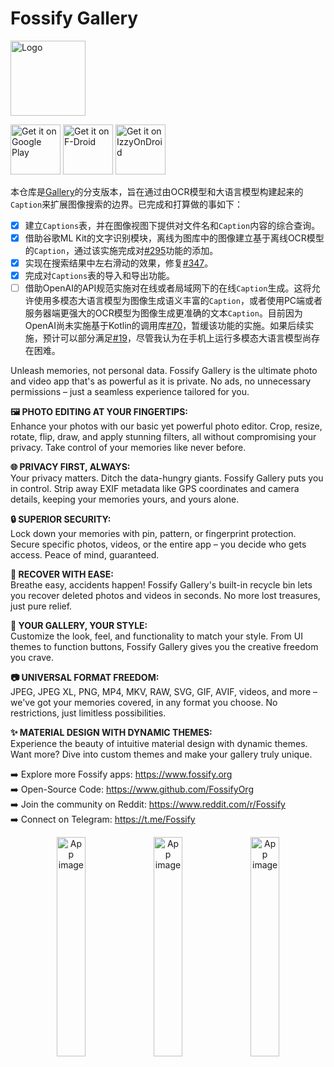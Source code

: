 # Fossify Gallery

<img alt="Logo" src="graphics/icon.webp" width="120" />

<a href='https://play.google.com/store/apps/details?id=org.fossify.gallery'><img alt='Get it on Google Play' src='https://play.google.com/intl/en_us/badges/static/images/badges/en_badge_web_generic.png' height=80/></a> <a href="https://f-droid.org/en/packages/org.fossify.gallery/"><img src="https://fdroid.gitlab.io/artwork/badge/get-it-on-en.svg" alt="Get it on F-Droid" height=80/></a> <a href="https://apt.izzysoft.de/fdroid/index/apk/org.fossify.gallery"><img src="https://gitlab.com/IzzyOnDroid/repo/-/raw/master/assets/IzzyOnDroid.png" alt="Get it on IzzyOnDroid" height=80/></a>

本仓库是[Gallery](https://github.com/FossifyOrg/Gallery)的分支版本，旨在通过由OCR模型和大语言模型构建起来的`Caption`来扩展图像搜索的边界。已完成和打算做的事如下：

- [x] 建立`Captions`表，并在图像视图下提供对文件名和`Caption`内容的综合查询。
- [x] 借助谷歌ML Kit的文字识别模块，离线为图库中的图像建立基于离线OCR模型的`Caption`，通过该实施完成对[#295](https://github.com/FossifyOrg/Gallery/issues/294)功能的添加。
- [x] 实现在搜索结果中左右滑动的效果，修复[#347](https://github.com/FossifyOrg/Gallery/issues/347)。
- [x] 完成对`Captions`表的导入和导出功能。
- [ ] 借助OpenAI的API规范实施对在线或者局域网下的在线`Caption`生成。这将允许使用多模态大语言模型为图像生成语义丰富的`Caption`，或者使用PC端或者服务器端更强大的OCR模型为图像生成更准确的文本`Caption`。目前因为OpenAI尚未实施基于Kotlin的调用库[#70](https://github.com/openai/openai-java/issues/70)，暂缓该功能的实施。如果后续实施，预计可以部分满足[#19](https://github.com/FossifyOrg/Gallery/issues/19)，尽管我认为在手机上运行多模态大语言模型尚存在困难。

Unleash memories, not personal data. Fossify Gallery is the ultimate photo and video app that's as powerful as it is private. No ads, no unnecessary permissions – just a seamless experience tailored for you.

**🖼️ PHOTO EDITING AT YOUR FINGERTIPS:**  
Enhance your photos with our basic yet powerful photo editor. Crop, resize, rotate, flip, draw, and apply stunning filters, all without compromising your privacy. Take control of your memories like never before.

**🌐 PRIVACY FIRST, ALWAYS:**  
Your privacy matters. Ditch the data-hungry giants. Fossify Gallery puts you in control. Strip away EXIF metadata like GPS coordinates and camera details, keeping your memories yours, and yours alone.

**🔒 SUPERIOR SECURITY:**  
Lock down your memories with pin, pattern, or fingerprint protection. Secure specific photos, videos, or the entire app – you decide who gets access. Peace of mind, guaranteed.

**🔄 RECOVER WITH EASE:**  
Breathe easy, accidents happen! Fossify Gallery's built-in recycle bin lets you recover deleted photos and videos in seconds. No more lost treasures, just pure relief.

**🎨 YOUR GALLERY, YOUR STYLE:**  
Customize the look, feel, and functionality to match your style. From UI themes to function buttons, Fossify Gallery gives you the creative freedom you crave.

**📷 UNIVERSAL FORMAT FREEDOM:**  
JPEG, JPEG XL, PNG, MP4, MKV, RAW, SVG, GIF, AVIF, videos, and more – we've got your memories covered, in any format you choose. No restrictions, just limitless possibilities.

**✨ MATERIAL DESIGN WITH DYNAMIC THEMES:**  
Experience the beauty of intuitive material design with dynamic themes. Want more? Dive into custom themes and make your gallery truly unique.

➡️ Explore more Fossify apps: https://www.fossify.org<br>
➡️ Open-Source Code: https://www.github.com/FossifyOrg<br>
➡️ Join the community on Reddit: https://www.reddit.com/r/Fossify<br>
➡️ Connect on Telegram: https://t.me/Fossify

<div align="center">
<img alt="App image" src="fastlane/metadata/android/en-US/images/phoneScreenshots/1_en-US.png" width="30%">
<img alt="App image" src="fastlane/metadata/android/en-US/images/phoneScreenshots/2_en-US.png" width="30%">
<img alt="App image" src="fastlane/metadata/android/en-US/images/phoneScreenshots/3_en-US.png" width="30%">
</div>
